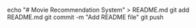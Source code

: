 echo "# Movie Recommendation System" > README.md
git add README.md
git commit -m "Add README file"
git push
